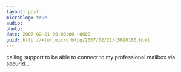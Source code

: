 ```yaml
---
layout: post
microblog: true
audio: 
photo: 
date: 2007-02-21 00:00:00 -0000
guid: http://xtof.micro.blog/2007/02/21/t5620180.html
---
```

calling support to be able to connect to my professional mailbox via securid... 
